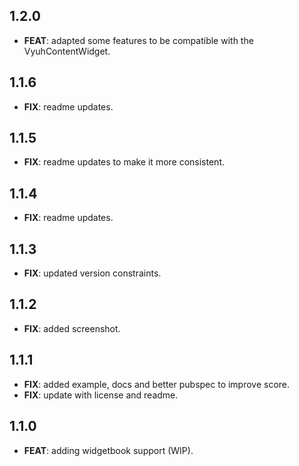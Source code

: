 ## 1.2.0

 - **FEAT**: adapted some features to be compatible with the VyuhContentWidget.

## 1.1.6

 - **FIX**: readme updates.

## 1.1.5

 - **FIX**: readme updates to make it more consistent.

## 1.1.4

 - **FIX**: readme updates.

## 1.1.3

 - **FIX**: updated version constraints.

## 1.1.2

 - **FIX**: added screenshot.

## 1.1.1

 - **FIX**: added example, docs and better pubspec to improve score.
 - **FIX**: update with license and readme.

## 1.1.0

 - **FEAT**: adding widgetbook support (WIP).

